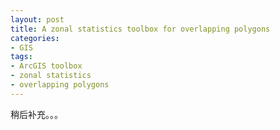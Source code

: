 ```yaml
---
layout: post
title: A zonal statistics toolbox for overlapping polygons
categories:
- GIS
tags:
- ArcGIS toolbox
- zonal statistics
- overlapping polygons
---
```

  
稍后补充。。。